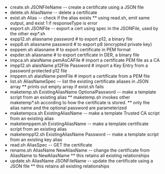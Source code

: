 * create.sh JSONFileName -- create a certificate using a JSON file
* delete.sh AliasName -- delete a certificate
* exist.sh Alias -- check if the alias exists
** using read.sh, emit same output, and exist 1 if responseType is error
* export.sh JSONFile -- export a cert using spec in the JSONFile, used by the other exp*.sh
* expp12.sh aliasname password # to export p12, a binary file
* expp8.sh aliasname password # to export p8 (encrypted private key)
* exppem.sh aliasname # to export certificate in PEM format
* expder.sh aliasname # to export certificate in DER, a binary file
* impca.sh alaisName pemAsCAFile # import a certificate PEM file as a CA
* impp12.sh alaisName p12File Password # import a Key Entry from a password protected p12 file
* imppem.sh alaisName pemFile # import a certificate from a PEM file
* list.sh AliasNameSpec -- list the existing certificate aliases in JSON array
** prints out empty array if exist.sh fails
* maketemp.sh ExistingAliasName OptionalPassword -- make a template script from an existing alias
** maketemp.sh invokes other maketemp*.sh according to how the certificate is stored.
** only the alias name and the optional password are parameterized
* maketempca.sh ExistingAliasName -- make a template Trusted CA script from an existing alias
* maketemppem.sh ExistingAliasName -- make a template certificate script from an existing alias
* maketempp12.sh ExistingAliasName Password -- make a template script from an existing key alias
* read.sh AliasSpec  -- GET the certificate
* rename.sh AliasName NewAliasName -- change the certificate from AliasName to NewAliasName
** this retains all existing relationships
* update.sh AliasName JSONFileName -- update the certificate using a JSON file
** this retains all existing relationships
